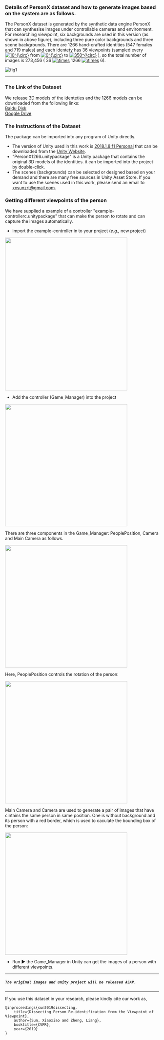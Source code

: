 ### Details of PersonX dataset and how to generate images based on the system are as follows. 

The PersonX dataset is generated by the synthetic data engine PersonX that can synthesise images under controllable cameras and environment. For researching viewpoint, six backgrounds are used in this version (as shown in above figure), including three pure color backgrounds and three scene backgrounds. There are 1266 hand-crafted identities (547 females and 719 males) and each identety has 36 viewpoints (sampled every <a href="https://www.codecogs.com/eqnedit.php?latex=0^{\circ}" target="_blank"><img src="https://latex.codecogs.com/gif.latex?10^{\circ}" title="10^{\circ}" /></a> from <a href="https://www.codecogs.com/eqnedit.php?latex=0^{\circ}" target="_blank"><img src="https://latex.codecogs.com/gif.latex?0^{\circ}" title="0^{\circ}" /></a> to <a href="https://www.codecogs.com/eqnedit.php?latex=0^{\circ}" target="_blank"><img src="https://latex.codecogs.com/gif.latex?350^{\circ}" title="350^{\circ}" /></a> ), so the total number of images is 273,456 ( 36 <a href="https://www.codecogs.com/eqnedit.php?latex=\times" target="_blank"><img src="https://latex.codecogs.com/gif.latex?\times" title="\times" /></a> 1266 <a href="https://www.codecogs.com/eqnedit.php?latex=\times" target="_blank"><img src="https://latex.codecogs.com/gif.latex?\times" title="\times" /></a> 6).

![fig1](https://github.com/sxzrt/Dissecting-Person-Re-identification-from-the-Viewpoint-of-Viewpoint/blob/master/images/fig1.jpg)  



****
### The Link of the Dataset
We release 3D models of the identeties and the 1266 models can be downloaded from the following links:<br>
[Baidu Disk](https://pan.baidu.com/s/1oi9ObdnktrXe5ShiwIspSw)<br>
[Google Drive](https://drive.google.com/file/d/1d2PuKD60qFpugbqYfMHtjKmRj9OUdPG4/view?usp=sharing)

### The Instructions of the Dataset
The package can be imported into any program of Unity directly. 
*  The version of Unity used in this work is [2018.1.8 f1 Personal](https://unity3d.com/unity/whatsnew/unity-2018.1.8) that can be downloaded from the [Unity Website](https://unity3d.com/).
*  "PersonX1266.unitypackage" is a Unity package that contains the original 3D models of the identities. it can be imported into the project by double-click. 
*  The scenes (backgrounds) can be selected or designed based on your demand and there are many free sources in Unity Asset Store. If you want to use the scenes used in this work, please send an email to xxsunzrt@gmail.com.

### Getting different viewpoints of the person

We have supplied a example of a controller "example-controllerc.unitypackage" that can make the person to rotate and can capture the images automatically.

* Import the example-controller in to your project (*e.g.,* new project)

<div align=left><img src="https://github.com/sxzrt/Instructions-of-the-PersonX-dataset/blob/master/images/1.png" width="400" height="500"  /></div>


* Add the controller (Game_Manager) into the project
<div align=left><img src="https://github.com/sxzrt/Instructions-of-the-PersonX-dataset/blob/master/images/2.jpeg" width="400" /></div>

 There are three components in the Game_Manager: PeoplePosition, Camera and Main Camera as follows.
<div align=left><img src="https://github.com/sxzrt/Instructions-of-the-PersonX-dataset/blob/master/images/3.png" width="400" /></div>

 Here, PeoplePosition controls the rotation of the person: 
 <div align=left><img src="https://github.com/sxzrt/Instructions-of-the-PersonX-dataset/blob/master/images/4.png" width="400" /></div>
 
 Main Camera and Camera are used to generate a pair of images that have cintains the same person in same position. One is    without background and its person with a red border, which is used to caculate the bounding box of the person:
 <div align=left><img src="https://github.com/sxzrt/Instructions-of-the-PersonX-dataset/blob/master/images/5.png" width="400" /></div>

 

* Run ▶️ the Game_Manager in Unity can get the images of a person with different viewpoints. 

**** 
#####  `The original images and unity project will be released ASAP.`


**** 
If you use this dataset in your research, please kindly cite our work as, <br>
```
@inproceedings{sun2019dissecting,
	title={Dissecting Person Re-identification from the Viewpoint of Viewpoint},
	author={Sun, Xiaoxiao and Zheng, Liang},
	booktitle={CVPR},
	year={2019}
}
```
